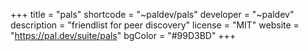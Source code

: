 +++
title = "pals"
shortcode = "~paldev/pals"
developer = "~paldev"
description = "friendlist for peer discovery"
license = "MIT"
website = "https://pal.dev/suite/pals"
bgColor = "#99D3BD"
+++
